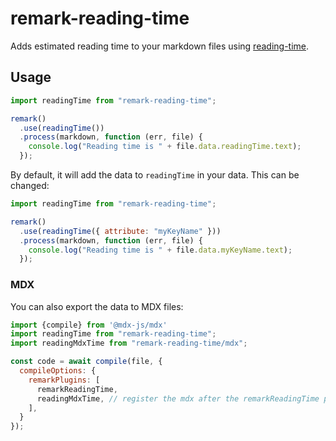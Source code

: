 # remark-reading-time

Adds estimated reading time to your markdown files using [reading-time](https://www.npmjs.com/package/reading-time).

## Usage

```js
import readingTime from "remark-reading-time";

remark()
  .use(readingTime())
  .process(markdown, function (err, file) {
    console.log("Reading time is " + file.data.readingTime.text);
  });
```

By default, it will add the data to `readingTime` in your data. This can be
changed:

```js
import readingTime from "remark-reading-time";

remark()
  .use(readingTime({ attribute: "myKeyName" }))
  .process(markdown, function (err, file) {
    console.log("Reading time is " + file.data.myKeyName.text);
  });
```

### MDX

You can also export the data to MDX files:

```js
import {compile} from '@mdx-js/mdx'
import readingTime from "remark-reading-time";
import readingMdxTime from "remark-reading-time/mdx";

const code = await compile(file, {
  compileOptions: {
    remarkPlugins: [
      remarkReadingTime,
      readingMdxTime, // register the mdx after the remarkReadingTime plugin
    ],
  }
});
```
